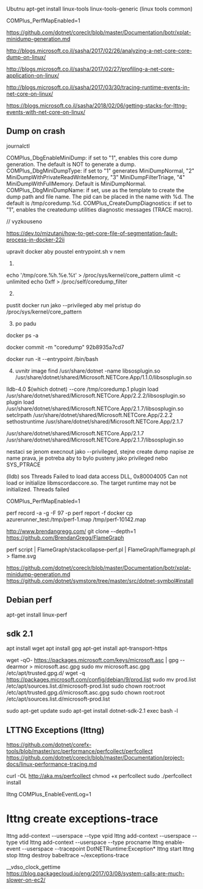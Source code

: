 Ubutnu 
apt-get install linux-tools linux-tools-generic  (linux tools common)


COMPlus_PerfMapEnabled=1

https://github.com/dotnet/coreclr/blob/master/Documentation/botr/xplat-minidump-generation.md

http://blogs.microsoft.co.il/sasha/2017/02/26/analyzing-a-net-core-core-dump-on-linux/

http://blogs.microsoft.co.il/sasha/2017/02/27/profiling-a-net-core-application-on-linux/

http://blogs.microsoft.co.il/sasha/2017/03/30/tracing-runtime-events-in-net-core-on-linux/

https://blogs.microsoft.co.il/sasha/2018/02/06/getting-stacks-for-lttng-events-with-net-core-on-linux/


Dump on crash
------------------
journalctl


COMPlus_DbgEnableMiniDump: if set to "1", enables this core dump generation. The default is NOT to generate a dump.
COMPlus_DbgMiniDumpType: if set to "1" generates MiniDumpNormal, "2" MiniDumpWithPrivateReadWriteMemory, "3" MiniDumpFilterTriage, "4" MiniDumpWithFullMemory. Default is MiniDumpNormal.
COMPlus_DbgMiniDumpName: if set, use as the template to create the dump path and file name. The pid can be placed in the name with %d. The default is /tmp/coredump.%d.
COMPlus_CreateDumpDiagnostics: if set to "1", enables the createdump utilities diagnostic messages (TRACE macro).


// vyzkouseno 


https://dev.to/mizutani/how-to-get-core-file-of-segmentation-fault-process-in-docker-22ii


upravit docker aby poustel entrypoint.sh
v nem 

1) 
echo '/tmp/core.%h.%e.%t' > /proc/sys/kernel/core_pattern
ulimit -c unlimited
echo 0xff > /proc/self/coredump_filter

2) 
pustit docker run jako --privileged   aby mel pristup do /proc/sys/kernel/core_pattern 

3) po padu 

docker ps -a

docker commit -m "coredump" 92b8935a7cd7

docker run -it --entrypoint /bin/bash <created image ID> 



4) uvnitr image
find /usr/share/dotnet -name libsosplugin.so
/usr/share/dotnet/shared/Microsoft.NETCore.App/1.1.0/libsosplugin.so


lldb-4.0 $(which dotnet) --core /tmp/coredump.1
plugin load /usr/share/dotnet/shared/Microsoft.NETCore.App/2.2.2/libsosplugin.so
plugin load /usr/share/dotnet/shared/Microsoft.NETCore.App/2.1.7/libsosplugin.so
setclrpath /usr/share/dotnet/shared/Microsoft.NETCore.App/2.2.2
sethostruntime /usr/share/dotnet/shared/Microsoft.NETCore.App/2.1.7

/usr/share/dotnet/shared/Microsoft.NETCore.App/2.1.7
/usr/share/dotnet/shared/Microsoft.NETCore.App/2.1.7/libsosplugin.so


nestaci se jenom execnout jako --privileged, stejne create dump napise ze name prava, je potreba  aby to bylo pusteny jako privileged nebo SYS_PTRACE




(lldb) sos Threads
Failed to load data access DLL, 0x80004005
Can not load or initialize libmscordaccore.so. The target runtime may not be initialized.
Threads  failed




COMPlus_PerfMapEnabled=1


perf record -a -g -F 97 -p <PID>
perf report -f
docker cp azurerunner_test:/tmp/perf-1.map /tmp/perf-10142.map

http://www.brendangregg.com/
git clone --depth=1 https://github.com/BrendanGregg/FlameGraph


perf script | FlameGraph/stackcollapse-perf.pl | FlameGraph/flamegraph.pl > flame.svg



https://github.com/dotnet/coreclr/blob/master/Documentation/botr/xplat-minidump-generation.md
https://github.com/dotnet/symstore/tree/master/src/dotnet-symbol#install



Debian
perf
-----
apt-get install linux-perf

sdk 2.1
----
apt install wget
apt install gpg
apt-get install apt-transport-https


wget -qO- https://packages.microsoft.com/keys/microsoft.asc | gpg --dearmor > microsoft.asc.gpg
sudo mv microsoft.asc.gpg /etc/apt/trusted.gpg.d/
wget -q https://packages.microsoft.com/config/debian/9/prod.list
sudo mv prod.list /etc/apt/sources.list.d/microsoft-prod.list
sudo chown root:root /etc/apt/trusted.gpg.d/microsoft.asc.gpg
sudo chown root:root /etc/apt/sources.list.d/microsoft-prod.list


sudo apt-get update
sudo apt-get install dotnet-sdk-2.1
exec bash -l



LTTNG
Exceptions (lttng)
---------------------
https://github.com/dotnet/corefx-tools/blob/master/src/performance/perfcollect/perfcollect
https://github.com/dotnet/coreclr/blob/master/Documentation/project-docs/linux-performance-tracing.md


curl -OL http://aka.ms/perfcollect
chmod +x perfcollect
sudo ./perfcollect install


lltng 
COMPlus_EnableEventLog=1


# lttng create exceptions-trace
lttng add-context --userspace --type vpid
lttng add-context --userspace --type vtid
lttng add-context --userspace --type procname
lttng enable-event --userspace --tracepoint DotNETRuntime:Exception*
lttng start
lttng stop
lttng destroy
babeltrace ~/exceptions-trace









__vdso_clock_gettime
https://blog.packagecloud.io/eng/2017/03/08/system-calls-are-much-slower-on-ec2/